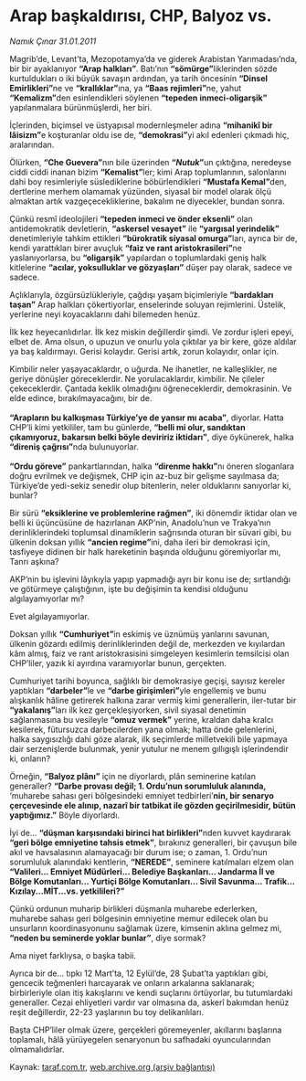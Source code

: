# Arap başkaldırısı, CHP, Balyoz vs.

*Namık Çınar 31.01.2011*

<div class="yazi"><p>Magrib’de, Levant’ta, Mezopotamya’da ve giderek Arabistan Yarımadası’nda, bir bir ayaklanıyor <b>“Arap halkları”</b>. Batı’nın <b>“sömürge”</b>liklerinden sözde kurtuldukları o iki büyük savaşın ardından, ya tarih öncesinin <b>“Dinsel Emirlikleri”</b>ne ve <b>“krallıklar”</b>ına, ya <b>“Baas rejimleri”</b>ne, yahut <b>“Kemalizm”</b>den esinlendikleri söylenen <b>“tepeden inmeci-oligarşik”</b> yapılanmalara bürünmüşlerdi, her biri.</p>
<p>İçlerinden, biçimsel ve üstyapısal modernleşmeler adına <b>“mihanikî bir lâisizm”</b>e koşturanlar oldu ise de, <b>“demokrasi”</b>yi akıl edenleri çıkmadı hiç, aralarından. </p>
<p>Ölürken, <b>“Che Guevera”</b>nın bile üzerinden <b>“<i>Nutuk</i>”</b>un çıktığına, neredeyse ciddi ciddi inanan bizim <b>“Kemalist”</b>ler; kimi Arap toplumlarının, salonlarını dahi boy resimleriyle süslediklerine böbürlendikleri <b>“Mustafa Kemal”</b>den, dertlerine merhem olamamak yüzünden, siyasal bir model olarak ölçü almaktan artık vazgeçecekliklerine, bakalım ne diyecekler, bundan sonra. </p>
<p>Çünkü resmî ideolojileri <b>“tepeden inmeci ve önder eksenli”</b> olan antidemokratik devletlerin, <b>“askersel vesayet”</b> ile <b>“yargısal yerindelik”</b> denetimleriyle tahkim ettikleri <b>“bürokratik siyasal omurga”</b>ları, ayrıca bir de, kendi yarattıkları birer avuçluk <b>“faiz ve rant aristokrasileri”</b>ne yaslanıyorlarsa, bu <b>“oligarşik”</b> yapılardan o toplumlardaki geniş halk kitlelerine <b>“acılar, yoksulluklar ve gözyaşları”</b> düşer pay olarak, sadece ve sadece. </p>
<p>Açlıklarıyla, özgürsüzlükleriyle, çağdışı yaşam biçimleriyle <b>“bardakları taşan”</b> Arap halkları çökertiyorlar, enselerinde soluyan rejimlerini. Üstelik, yerlerine neyi koyacaklarını dahi bilemeden henüz. </p>
<p>İlk kez heyecanlıdırlar. İlk kez miskin değillerdir şimdi. Ve zordur işleri epeyi, elbet de. Ama olsun, o upuzun ve onurlu yola çıktılar ya bir kere, göze aldılar ya baş kaldırmayı. Gerisi kolaydır. Gerisi artık, zorun kolayıdır, onlar için. </p>
<p>Kimbilir neler yaşayacaklardır, o uğurda. Ne ihanetler, ne kalleşlikler, ne geriye dönüşler göreceklerdir. Ne yorulacaklardır, kimbilir. Ne çileler çekeceklerdir. Çantada keklik olmadığını öğreneceklerdir, demokrasinin. Ve elde edince, bırakılmayacağını, bir de.<br/><br/><b>“Arapların bu kalkışması Türkiye’ye de yansır mı acaba”</b>, diyorlar. Hatta CHP’li kimi yetkililer, tam bu günlerde, <b>“belli mi olur, sandıktan çıkamıyoruz, bakarsın belki böyle deviririz iktidarı”</b>, diye öykünerek, halka <b>“direniş çağrısı”</b>nda bulunuyorlar. <br/><br/><b>“Ordu göreve”</b> pankartlarından, halka <b>“direnme hakkı”</b>nı öneren sloganlara doğru evrilmek ve değişmek, CHP için az-buz bir gelişme sayılmasa da; Türkiye’de yedi-sekiz senedir olup bitenlerin, neler olduklarını sanıyorlar ki, bunlar?</p>
<p>Bir sürü <b>“eksiklerine ve problemlerine rağmen”</b>, iki dönemdir iktidar olan ve belli ki üçüncüsüne de hazırlanan AKP’nin, Anadolu’nun ve Trakya’nın derinliklerindeki toplumsal dinamiklerin sağrısında oturan bir süvari gibi, bu ülkenin doksan yıllık <b>“ancien regime”</b>ini, daha ileri bir demokrasi için, tasfiyeye didinen bir halk hareketinin başında olduğunu göremiyorlar mı, Tanrı aşkına?</p>
<p>AKP’nin bu işlevini lâyıkıyla yapıp yapmadığı ayrı bir konu ise de; sırtlandığı ve götürmeye çalıştığının, işte bu değişimin ta kendisi olduğunu algılayamıyorlar mı?</p>
<p>Evet algılayamıyorlar.</p>
<p>Doksan yıllık <b>“Cumhuriyet”</b>in eskimiş ve üznümüş yanlarını savunan, ülkenin gözardı edilmiş derinliklerinden değil de, merkezden ve kıyılardan kâm almış, faiz ve rant aristokrasisini simgeleyen kesimlerin temsilcisi olan CHP’liler, yazık ki ayırdına varamıyorlar bunun, gerçekten.</p>
<p>Cumhuriyet tarihi boyunca, sağlıklı bir demokrasiye geçişi, sayısız kereler yaptıkları <b>“darbeler”</b>le ve <b>“darbe girişimleri”</b>yle engellemiş ve bunu alışkanlık hâline getirerek halkına zarar vermiş kimi generallerin, iler-tutar bir <b>“yakalanış”</b>ları ilk kez gerçekleşiyorken, sivil siyasal denetimin sağlanmasına bu vesileyle <b>“omuz vermek”</b> yerine, kraldan daha kralcı kesilerek, fütursuzca darbecilerden yana olmak; hatta önde gelenlerini, halka saygısızlığı dahi göze alarak, ilk seçimlerde milletvekili bile yapmaya dair serzenişlerde bulunmak, yenir yutulur ne menem gıllıgışlı işlerindendir ki, onların?</p>
<p>Örneğin, <b>“Balyoz plânı”</b> için ne diyorlardı, plân seminerine katılan generaller? <b>“Darbe provası değil; 1. Ordu’nun sorumluluk alanında, </b>‘muharebe sahası geri bölgesindeki emniyet tedbirleri’<b>nin, bir senaryo çerçevesinde ele alınıp, nazarî bir tatbikat ile gözden geçirilmesidir, bütün yaptığımız.”</b> Böyle diyorlardı. </p>
<p>İyi de... <b>“düşman karşısındaki birinci hat birlikleri”</b>nden kuvvet kaydırarak <b>“geri bölge emniyetine tahsis etmek”</b>, bırakınız generalleri, bir çavuşun bile akıl ve havsalasının alamayacağı bir durum ise; o zaman, 1. Ordu’nun sorumluluk alanındaki kentlerin, <b>“NEREDE”</b>, seminere katılmaları elzem olan <b>“Valileri... Emniyet Müdürleri... Belediye Başkanları... Jandarma İl ve Bölge Komutanları... Yurtiçi Bölge Komutanları... Sivil Savunma... Trafik... Kızılay...MİT...vs. yetkilileri?”</b></p>
<p>Çünkü ordunun muharip birlikleri düşmanla muharebe ederlerken, muharebe sahası geri bölgesinin emniyetine memur edilecek olan bu unsurların koordinasyonunu sağlamak üzere, kimsenin aklına gelmez mi, <b>“neden bu seminerde yoklar bunlar”</b>, diye sormak?</p>
<p>Ama niyet farklıysa, o başka tabii. </p>
<p>Ayrıca bir de... tıpkı 12 Mart’ta, 12 Eylül’de, 28 Şubat’ta yaptıkları gibi, gencecik teğmenleri harcayarak ve onların arkalarına saklanarak; birbirleriyle olan itiş kakışlarını ve kendi suçlarını örtüyorlar, bu tutumlardaki generaller. Cezai ehliyetleri vardır var olmasına da, askerî bakımdan henüz reşit değillerdir, 22-23 yaşlarının bu toy delikanlıları.</p>
<p>Başta CHP’liler olmak üzere, gerçekleri göremeyenler, akıllarını başlarına toplamalı, hâlâ yürüyegelen senaryonun bu safhadaki oyuncularından olmamalıdırlar.</p>
</div>

Kaynak: [taraf.com.tr](http://www.taraf.com.tr/namik-cinar/makale-arap-baskaldirisi-chp-balyoz-vs.htm), [web.archive.org (arşiv bağlantısı)](http://web.archive.org/web/20131107220455/http://www.taraf.com.tr/namik-cinar/makale-arap-baskaldirisi-chp-balyoz-vs.htm)
